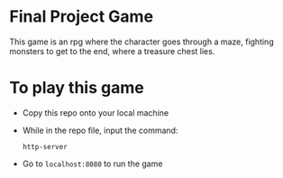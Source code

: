 # Final Project Game

This game is an rpg where the character goes through a maze, fighting monsters to get to the end, where a treasure chest lies. 

# To play this game

* Copy this repo onto your local machine
* While in the repo file, input the command: 

    `http-server`

* Go to `localhost:8080` to run the game